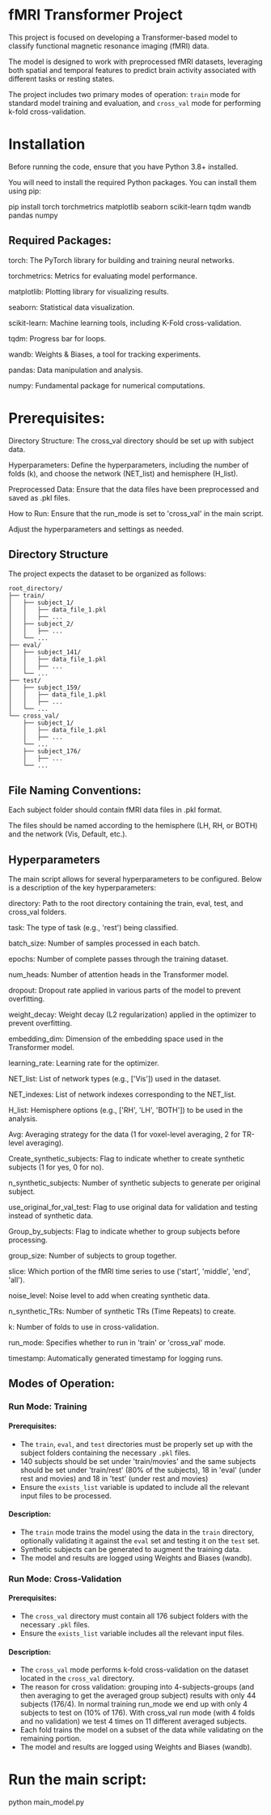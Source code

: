 # fMRI Transformer Project

This project is focused on developing a Transformer-based model to classify functional magnetic resonance imaging (fMRI) data. 

The model is designed to work with preprocessed fMRI datasets, leveraging both spatial and temporal features to predict brain activity associated with different tasks or resting states. 

The project includes two primary modes of operation: `train` mode for standard model training and evaluation, and `cross_val` mode for performing k-fold cross-validation.


# Installation
Before running the code, ensure that you have Python 3.8+ installed. 

You will need to install the required Python packages. You can install them using pip:

pip install torch torchmetrics matplotlib seaborn scikit-learn tqdm wandb pandas numpy

## Required Packages:
torch: The PyTorch library for building and training neural networks.

torchmetrics: Metrics for evaluating model performance.

matplotlib: Plotting library for visualizing results.

seaborn: Statistical data visualization.

scikit-learn: Machine learning tools, including K-Fold cross-validation.

tqdm: Progress bar for loops.

wandb: Weights & Biases, a tool for tracking experiments.

pandas: Data manipulation and analysis.

numpy: Fundamental package for numerical computations.


# Prerequisites:
Directory Structure: The cross_val directory should be set up with subject data.

Hyperparameters: Define the hyperparameters, including the number of folds (k), and choose the network (NET_list) and hemisphere (H_list).

Preprocessed Data: Ensure that the data files have been preprocessed and saved as .pkl files.

How to Run:
Ensure that the run_mode is set to 'cross_val' in the main script.

Adjust the hyperparameters and settings as needed.

## Directory Structure

The project expects the dataset to be organized as follows:

```plaintext
root_directory/
├── train/
│   ├── subject_1/
│   │   ├── data_file_1.pkl
│   │   ├── ...
│   ├── subject_2/
│   │   ├── ...
│   └── ...
├── eval/
│   ├── subject_141/
│   │   ├── data_file_1.pkl
│   │   ├── ...
│   └── ...
├── test/
│   ├── subject_159/
│   │   ├── data_file_1.pkl
│   │   ├── ...
│   └── ...
└── cross_val/
    ├── subject_1/
    │   ├── data_file_1.pkl
    │   ├── ...
    └── ...
    ├── subject_176/
    │   ├── ...
    └── ... 
```

## File Naming Conventions:

Each subject folder should contain fMRI data files in .pkl format.

The files should be named according to the hemisphere (LH, RH, or BOTH) and the network (Vis, Default, etc.).

## Hyperparameters

The main script allows for several hyperparameters to be configured. Below is a description of the key hyperparameters:

directory: Path to the root directory containing the train, eval, test, and cross_val folders.

task: The type of task (e.g., 'rest') being classified.

batch_size: Number of samples processed in each batch.

epochs: Number of complete passes through the training dataset.

num_heads: Number of attention heads in the Transformer model.

dropout: Dropout rate applied in various parts of the model to prevent overfitting.

weight_decay: Weight decay (L2 regularization) applied in the optimizer to prevent overfitting.

embedding_dim: Dimension of the embedding space used in the Transformer model.

learning_rate: Learning rate for the optimizer.

NET_list: List of network types (e.g., ['Vis']) used in the dataset.

NET_indexes: List of network indexes corresponding to the NET_list.

H_list: Hemisphere options (e.g., ['RH', 'LH', 'BOTH']) to be used in the analysis.

Avg: Averaging strategy for the data (1 for voxel-level averaging, 2 for TR-level averaging).

Create_synthetic_subjects: Flag to indicate whether to create synthetic subjects (1 for yes, 0 for no).

n_synthetic_subjects: Number of synthetic subjects to generate per original subject.

use_original_for_val_test: Flag to use original data for validation and testing instead of synthetic data.

Group_by_subjects: Flag to indicate whether to group subjects before processing.

group_size: Number of subjects to group together.

slice: Which portion of the fMRI time series to use ('start', 'middle', 'end', 'all').

noise_level: Noise level to add when creating synthetic data.

n_synthetic_TRs: Number of synthetic TRs (Time Repeats) to create.

k: Number of folds to use in cross-validation.

run_mode: Specifies whether to run in 'train' or 'cross_val' mode.

timestamp: Automatically generated timestamp for logging runs.

## Modes of Operation:
### Run Mode: Training

#### Prerequisites:

- The `train`, `eval`, and `test` directories must be properly set up with the subject folders containing the necessary `.pkl` files.
- 140 subjects should be set under 'train/movies' and the same subjects should be set under 'train/rest' (80% of the subjects), 18 in 'eval' (under rest and movies) and 18 in 'test' (under rest and movies)
- Ensure the `exists_list` variable is updated to include all the relevant input files to be processed.

#### Description:

- The `train` mode trains the model using the data in the `train` directory, optionally validating it against the `eval` set and testing it on the `test` set.
- Synthetic subjects can be generated to augment the training data.
- The model and results are logged using Weights and Biases (wandb).

### Run Mode: Cross-Validation

#### Prerequisites:

- The `cross_val` directory must contain all 176 subject folders with the necessary `.pkl` files.
- Ensure the `exists_list` variable includes all the relevant input files.

#### Description:

- The `cross_val` mode performs k-fold cross-validation on the dataset located in the `cross_val` directory.
- The reason for cross validation: grouping into 4-subjects-groups (and then averaging to get the averaged group subject) results with only 44 subjects (176/4). In normal training run_mode we end up with only 4 subjects to test on (10% of 176). With cross_val run mode (with 4 folds and no validation) we test 4 times on 11 different averaged subjects. 
- Each fold trains the model on a subset of the data while validating on the remaining portion.
- The model and results are logged using Weights and Biases (wandb).


# Run the main script:

python main_model.py
